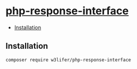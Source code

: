 # [php-response-interface](https://packagist.org/packages/w3lifer/php-response-interface)

- [Installation](#installation)

## Installation

``` sh
composer require w3lifer/php-response-interface
```
